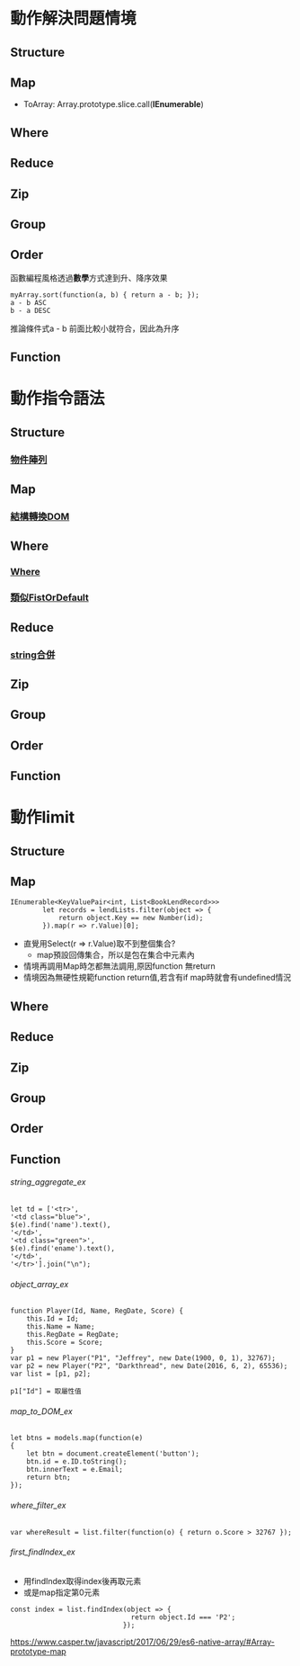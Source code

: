 # 動作解決問題情境
## Structure
## Map
- ToArray: Array.prototype.slice.call(**IEnumerable**) 
## Where
## Reduce
## Zip
## Group
## Order
函數編程風格透過**數學**方式達到升、降序效果
```
myArray.sort(function(a, b) { return a - b; });
a - b ASC
b - a DESC
```
推論條件式a - b 前面比較小就符合，因此為升序

## Function

# 動作指令語法
## Structure
### [物件陣列](######object_array_ex)
## Map
### [結構轉換DOM](map_to_DOM_ex)
## Where
### [Where](######where_filter_ex)
### [類似FistOrDefault](######first_findIndex_ex)
## Reduce
### [string合併](######string_aggregate_ex)
## Zip
## Group
## Order
## Function

# 動作limit
## Structure
## Map
```
IEnumerable<KeyValuePair<int, List<BookLendRecord>>>
        let records = lendLists.filter(object => {
            return object.Key == new Number(id);
        }).map(r => r.Value)[0];
```
- 直覺用Select(r => r.Value)取不到整個集合?
  - map預設回傳集合，所以是包在集合中元素內
- 情境再調用Map時怎都無法調用,原因function 無return
- 情境因為無硬性規範function return值,若含有if map時就會有undefined情況
## Where

## Reduce
## Zip
## Group
## Order
## Function

###### string_aggregate_ex
```
let td = ['<tr>',
'<td class="blue">',
$(e).find('name').text(),
'</td>',
'<td class="green">',
$(e).find('ename').text(),
'</td>',
'</tr>'].join("\n");
```


###### object_array_ex
```
function Player(Id, Name, RegDate, Score) {
    this.Id = Id;
    this.Name = Name;
    this.RegDate = RegDate;
    this.Score = Score;
}
var p1 = new Player("P1", "Jeffrey", new Date(1900, 0, 1), 32767);
var p2 = new Player("P2", "Darkthread", new Date(2016, 6, 2), 65536);
var list = [p1, p2];
```
```
p1["Id"] = 取屬性值
```


###### map_to_DOM_ex
```
let btns = models.map(function(e)
{
    let btn = document.createElement('button');
    btn.id = e.ID.toString();
    btn.innerText = e.Email;    
    return btn;
});
```
###### where_filter_ex
```
var whereResult = list.filter(function(o) { return o.Score > 32767 });
```

###### first_findIndex_ex
- 用findIndex取得index後再取元素
- 或是map指定第0元素
```
const index = list.findIndex(object => {
                              return object.Id === 'P2';
                            });
```


https://www.casper.tw/javascript/2017/06/29/es6-native-array/#Array-prototype-map
